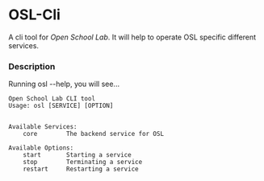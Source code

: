 # OSL-Cli
A cli tool for *Open School Lab*. It will help to operate OSL specific different services.

### Description

Running osl --help, you will see...

```
Open School Lab CLI tool
Usage: osl [SERVICE] [OPTION]


Available Services:
	core		The backend service for OSL

Available Options:
	start		Starting a service
	stop		Terminating a service
	restart		Restarting a service
```

